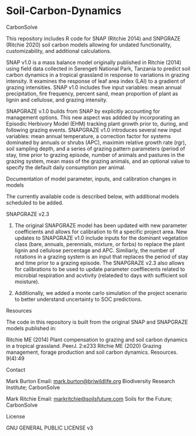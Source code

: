 # Soil-Carbon-Dynamics
CarbonSolve 

This repository includes R code for SNAP (Ritchie 2014) and SNPGRAZE (Ritchie 2020) soil carbon models allowing for undated functionality, customizability, and  additional calculations. 

SNAP v1.0 is a mass balance model originally published in Ritchie (2014) using field data collected in Serengeti National Park, Tanzania to predict soil carbon dynamics in a tropical grassland in response to variations in grazing intensity. It examines the response of leaf area index (LAI) to a gradient of grazing intensities. SNAP v1.0 includes five input variables: mean annual precipitation, fire frequency, percent sand, mean proportion of plant as lignin and cellulose, and grazing intensity. 

SNAPGRAZE v.1.0 builds from SNAP by explicitly accounting for management options. This new aspect was addded by incorporating an Episodic Herbivory Model (EHM) tracking plant growth prior to, during, and following grazing events. SNAPGRAZE v1.0 introduces several new input variables: mean annual temperature, a correction factor for systems dominated by annuals or shrubs (APC), maximim relative growth rate (rgr), soil sampling depth, and a series of grazing pattern parameters (period of stay, time prior to grazing episode, number of animals and pastures in the grazing system, mean mass of the grazing animals, and an optional value to specify the default daily consumption per animal. 


Documentation of model parameter, inputs, and calibration changes in models

The currently available code is described below, with additional models scheduled to be added. 

SNAPGRAZE v2.3
1. The original SNAPGRAZE model has been updated with new parameter coefficients and allows for calibration to fit a specific project area.
  New updates to SNAPGRAZE v1.0 include inputs for the dominant vegetation class (bare, annuals, perennials, mixture, or forbs) to replace the plant lignin and cellulose percentage and       APC. Similiarly, the number of rotations in a grazing system is an input that replaces the period of stay and time prior to a grazing episode.  The SNAPGRAZE v2.3 also allows for           calibrations to be used to update parameter coeffiecents related to microbial respiration and acvtivity (relateded to days with sufficient soil moisture). 
   
2. Additionally, we added a monte carlo simulation of the project scenario to better understand uncertainty to SOC predictions.



Resources

The code in this repository is built from the original SNAP and SNAPGRAZE models published in:

Ritchie ME (2014) Plant compensation to grazing and soil carbon dynamics in a tropical grassland. PeerJ. 2:e233 
Ritchie ME (2020) Grazing management, forage production and soil carbon dynamics. Resources. 9(4):49

Contact

Mark Burton
Email: mark.burton@briwildlife.org
Biodiversity Research Institute; CarbonSolve

Mark Ritchie 
Email: markritchie@soilsfuture.com
Soils for the Future; CarbonSolve

License

GNU GENERAL PUBLIC LICENSE v3

